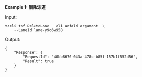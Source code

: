 **Example 1: 删除泳道**



Input: 

```
tccli tsf DeleteLane --cli-unfold-argument  \
    --LaneId lane-y9o6w958
```

Output: 
```
{
    "Response": {
        "RequestId": "40bb8670-043a-478c-b85f-157b1f552d56",
        "Result": true
    }
}
```

